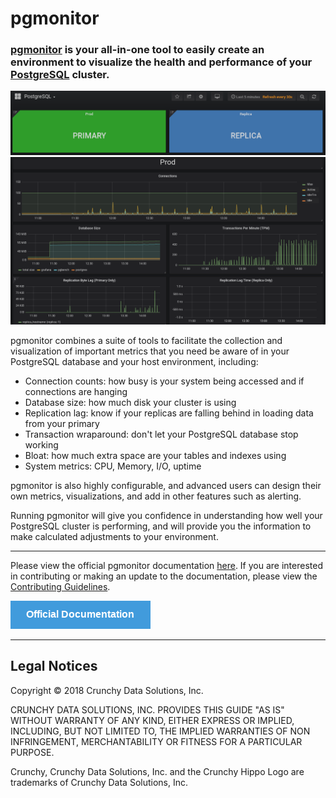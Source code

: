 # pgmonitor

### [pgmonitor](https://github.com/CrunchyData/pgmonitor) is your all-in-one tool to easily create an environment to visualize the health and performance of your [PostgreSQL](http://www.postgresql.org/) cluster.

![pgmonitor](hugo/static/images/pgmonitor_top_level.png)
![pgmonitor](hugo/static/images/pgmonitor_pgdetails.png)

pgmonitor combines a suite of tools to facilitate the collection and visualization of important metrics that you need be aware of in your PostgreSQL database and your host environment, including:

- Connection counts: how busy is your system being accessed and if connections are hanging
- Database size: how much disk your cluster is using
- Replication lag: know if your replicas are falling behind in loading data from your primary
- Transaction wraparound: don't let your PostgreSQL database stop working
- Bloat: how much extra space are your tables and indexes using
- System metrics: CPU, Memory, I/O, uptime

pgmonitor is also highly configurable, and advanced users can design their own metrics, visualizations, and add in other features such as alerting.

Running pgmonitor will give you confidence in understanding how well your PostgreSQL cluster is performing, and will provide you the information to make calculated adjustments to your environment.

---

Please view the official pgmonitor documentation
[here](https://crunchydata.github.io/pgmonitor/). If you
are interested in contributing or making an update to the documentation,
please view the
[Contributing Guidelines](https://crunchydata.github.io/pgmonitor/contributing/).

[![Official Documentation](hugo/static/images/btn.png)](https://crunchydata.github.io/pgmonitor/)

---

## Legal Notices

Copyright © 2018 Crunchy Data Solutions, Inc.

CRUNCHY DATA SOLUTIONS, INC. PROVIDES THIS GUIDE "AS IS" WITHOUT WARRANTY OF ANY KIND, EITHER EXPRESS OR IMPLIED, INCLUDING, BUT NOT LIMITED TO, THE IMPLIED WARRANTIES OF NON INFRINGEMENT, MERCHANTABILITY OR FITNESS FOR A PARTICULAR PURPOSE.

Crunchy, Crunchy Data Solutions, Inc. and the Crunchy Hippo Logo are trademarks of Crunchy Data Solutions, Inc.

